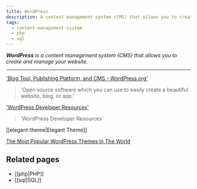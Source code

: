```yaml
---
title: WordPress
description: A content management system (CMS) that allows you to create and manage your website.
tags:
  - content-management-system
  - php
  - sql
---
```

***WordPress** is a content management system (CMS) that allows you to create and manage your website.*

---

['Blog Tool, Publishing Platform, and CMS - WordPress.org']('https://wordpress.org')
> 'Open source software which you can use to easily create a beautiful website, blog, or app.'

['WordPress Developer Resources']('https://developer.wordpress.org')
> 'WordPress Developer Resources'

[[elegant-theme|Elegant Theme]]

[The Most Popular WordPress Themes In The World](https://www.elegantthemes.com)

## Related pages

- [[php|PHP]]
- [[sql|SQL]]